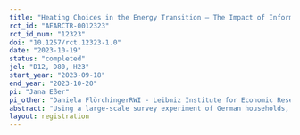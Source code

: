 ```yaml
---
title: "Heating Choices in the Energy Transition – The Impact of Information and Uncertainty"
rct_id: "AEARCTR-0012323"
rct_id_num: "12323"
doi: "10.1257/rct.12323-1.0"
date: "2023-10-19"
status: "completed"
jel: "D12, D80, H23"
start_year: "2023-09-18"
end_year: "2023-10-20"
pi: "Jana Eßer"
pi_other: "Daniela FlörchingerRWI - Leibniz Institute for Economic Research; Philipp HiemannRWI - Leibniz Institute for Economic Research; Manuel FrondelRWI - Leibniz Institute for Economic Research; Stephan SommerBochum University of Applied Sciences"
abstract: "Using a large-scale survey experiment of German households, this study examines how transparency related to costs and future cost projections influences the choice of heating technologies among private households. Employing a Multiple Price List, participants repeatedly choose between a replacement of their current fossil heating system and a heat pump at incrementally decreasing prices. This enables us to estimate the price premium that households are willing to pay (or the price advantage required) to switch from a fossil fuel heating system to a heat pump, along with the subsidy necessary to encourage households to choose a heat pump."
layout: registration
---
```


